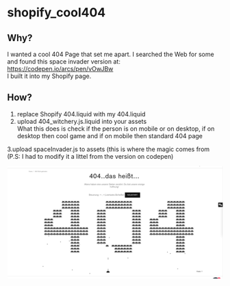 # shopify_cool404

## Why?
I wanted a cool 404 Page that set me apart. I searched the Web for some and found this space invader version at: https://codepen.io/arcs/pen/vOwJBw <br>
I built it into my Shopify page.

## How?
 1. replace Shopify 404.liquid with my 404.liquid
 2. upload 404_witchery.js.liquid into your assets <br> What this does is check if the person is on mobile or on desktop, if on desktop then cool game and if on mobile then standard 404 page 
 
 3.upload spaceInvader.js to assets (this is where the magic comes from (P.S: I had to modify it a littel from the version on codepen)
 

![<Spcace Fighter](https://github.com/StasonJatham/shopify_cool404/blob/master/space.png)
